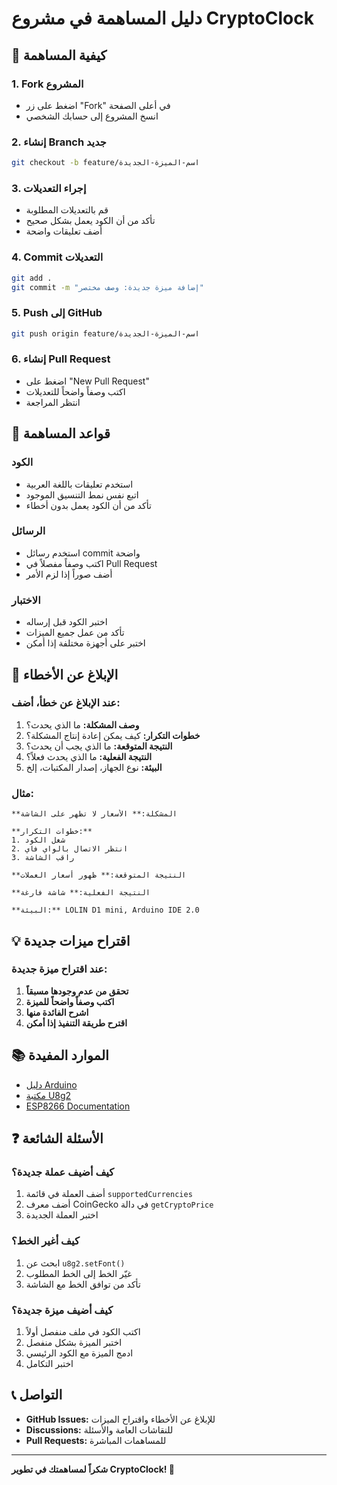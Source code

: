 # دليل المساهمة في مشروع CryptoClock

## 🚀 كيفية المساهمة

### 1. Fork المشروع
- اضغط على زر "Fork" في أعلى الصفحة
- انسخ المشروع إلى حسابك الشخصي

### 2. إنشاء Branch جديد
```bash
git checkout -b feature/اسم-الميزة-الجديدة
```

### 3. إجراء التعديلات
- قم بالتعديلات المطلوبة
- تأكد من أن الكود يعمل بشكل صحيح
- أضف تعليقات واضحة

### 4. Commit التعديلات
```bash
git add .
git commit -m "إضافة ميزة جديدة: وصف مختصر"
```

### 5. Push إلى GitHub
```bash
git push origin feature/اسم-الميزة-الجديدة
```

### 6. إنشاء Pull Request
- اضغط على "New Pull Request"
- اكتب وصفاً واضحاً للتعديلات
- انتظر المراجعة

## 📝 قواعد المساهمة

### الكود
- استخدم تعليقات باللغة العربية
- اتبع نفس نمط التنسيق الموجود
- تأكد من أن الكود يعمل بدون أخطاء

### الرسائل
- استخدم رسائل commit واضحة
- اكتب وصفاً مفصلاً في Pull Request
- أضف صوراً إذا لزم الأمر

### الاختبار
- اختبر الكود قبل إرساله
- تأكد من عمل جميع الميزات
- اختبر على أجهزة مختلفة إذا أمكن

## 🐛 الإبلاغ عن الأخطاء

### عند الإبلاغ عن خطأ، أضف:
1. **وصف المشكلة:** ما الذي يحدث؟
2. **خطوات التكرار:** كيف يمكن إعادة إنتاج المشكلة؟
3. **النتيجة المتوقعة:** ما الذي يجب أن يحدث؟
4. **النتيجة الفعلية:** ما الذي يحدث فعلاً؟
5. **البيئة:** نوع الجهاز، إصدار المكتبات، إلخ

### مثال:
```
**المشكلة:** الأسعار لا تظهر على الشاشة

**خطوات التكرار:**
1. شغل الكود
2. انتظر الاتصال بالواي فاي
3. راقب الشاشة

**النتيجة المتوقعة:** ظهور أسعار العملات

**النتيجة الفعلية:** شاشة فارغة

**البيئة:** LOLIN D1 mini, Arduino IDE 2.0
```

## 💡 اقتراح ميزات جديدة

### عند اقتراح ميزة جديدة:
1. **تحقق من عدم وجودها مسبقاً**
2. **اكتب وصفاً واضحاً للميزة**
3. **اشرح الفائدة منها**
4. **اقترح طريقة التنفيذ إذا أمكن**

## 📚 الموارد المفيدة

- [دليل Arduino](https://www.arduino.cc/reference/)
- [مكتبة U8g2](https://github.com/olikraus/u8g2)
- [ESP8266 Documentation](https://arduino-esp8266.readthedocs.io/)

## ❓ الأسئلة الشائعة

### كيف أضيف عملة جديدة؟
1. أضف العملة في قائمة `supportedCurrencies`
2. أضف معرف CoinGecko في دالة `getCryptoPrice`
3. اختبر العملة الجديدة

### كيف أغير الخط؟
1. ابحث عن `u8g2.setFont()`
2. غيّر الخط إلى الخط المطلوب
3. تأكد من توافق الخط مع الشاشة

### كيف أضيف ميزة جديدة؟
1. اكتب الكود في ملف منفصل أولاً
2. اختبر الميزة بشكل منفصل
3. ادمج الميزة مع الكود الرئيسي
4. اختبر التكامل

## 📞 التواصل

- **GitHub Issues:** للإبلاغ عن الأخطاء واقتراح الميزات
- **Discussions:** للنقاشات العامة والأسئلة
- **Pull Requests:** للمساهمات المباشرة

---

**شكراً لمساهمتك في تطوير CryptoClock! 🎉**
